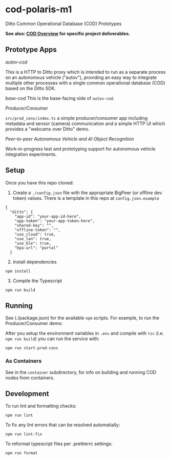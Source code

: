 # cod-polaris-m1

Ditto Common Operational Database (COD) Prototypes

__See also: [COD Overview](docs/README.md) for specific project deliverables.__

## Prototype Apps


*autov-cod*

This is a HTTP to Ditto proxy which is intended to run as a separate process on
an autonomous vehicle ("autov"), providing an easy way to integrate multiple other
processes with a single common operational database (COD) based on the Ditto SDK.

*base-cod*
This is the base-facing side of `autov-cod`.

*Producer/Consumer*

`src/prod_cons/index.ts` a simple producer/consumer app including metadata and
sensor (camera) communication and a simple HTTP UI which provides a "webcams
over Ditto" demo.

*Peer-to-peer Autonomous Vehicle and AI Object Recognition*

Work-in-progress test and prototyping support for autonomous vehicle
integration experiments.

## Setup

Once you have this repo cloned:

1) Create a `./config.json` file with the appropriate BigPeer (or offline dev
token) values. There is a template in this repo at `config.json.example`

```
{
  "ditto": {
    "app-id": "your-app-id-here",
    "app-token": "your-app-token-here",
    "shared-key": "",
    "offline-token": "",
    "use_cloud": true,
    "use_lan": true,
    "use_ble": true,
    "bpa-url": "portal"
  }
```

2) Install dependencies

```
npm install
```

3) Compile the Typescript

```
npm run build
```
## Running

See (./package.json) for the available `npm` scripts. For example, to run the Producer/Consumer demo:

After you setup the environment variables in `.env` and compile with `tsc`
(i.e. `npm run build`) you can run the service with:

```
npm run start-prod-cons
```

### As Containers

See in the `container` subdirectory, for info on building and running COD nodes
from containers.

## Development

To run lint and formatting checks:

```
npm run lint
```

To fix any lint errors that can be resolved automatially:

```
npm run lint-fix
```

To reformat typescript files per .prettierrc settings:

```
npm run format
```
